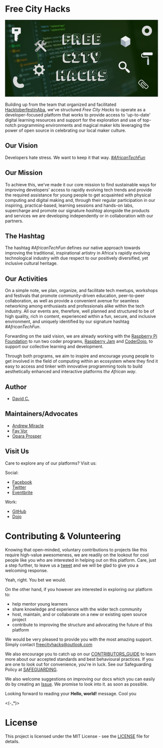 # Free City Hacks

![Free City Hacks](files/img/icon-fch.png "icon-fch")

Building up from the team that organized and facilitated [HacktoberfestinAba](https://HacktoberfestinAba.github.io), we've structured *Free City Hacks* to operate as a developer-focused platform that works to provide access to 'up-to-date' digital learning resources and support for the exploration and use of top-notch programming environments and magical maker kits leveraging the power of open source in celebrating our local maker culture.

## Our Vision

Developers hate stress. We want to keep it that way. [*#AfricanTechFun*](https://twitter.com/freecityhacks/status/1150831205690019840)

## Our Mission

To achieve this, we've made it our core mission to find sustainable ways for improving developers' access to rapidly evolving tech trends and provide the required assistance for young people to get acquainted with physical computing and digital making and, through their regular participation in our inspiring, practical-based, learning sessions and hands-on labs, supercharge and promote our signature *hashtag* alongside the products and services we are developing independently or in collaboration with our partners.

## The Hashtag

The hashtag *#AfricanTechFun* defines our native approach towards improving the traditional, inspirational artistry in Africa's rapidly evolving technological industry with due respect to our positively diversified, yet inclusive cultural heritage.

## Our Activities

On a simple note, we plan, organize, and facilitate tech meetups, workshops and festivals that promote community-driven education, peer-to-peer collaboration, as well as provide a convenient avenue for seamless networking among enthusiasts and professionals alike within the tech industry. All our events are, therefore, well planned and structured to be of high quality, rich in content, experienced within a fun, secure, and inclusive environment, and uniquely identified by our signature hashtag *#AfricanTechFun*.

Forwarding on the said vision, we are already working with the [Raspberry Pi Foundation](https://raspberrypi.org) to run two coder programs, [Raspberry Jam](https://raspberrypi.org/jam) and [CoderDojo](https://coderdojo.com), to support our collective learning and development.

Through both programs, we aim to inspire and encourage young people to get involved in the field of computing within an ecosystem where they find it easy to access and tinker with innovative programming tools to build aesthetically enhanced and interactive platforms *the African way*.

## Author

* [David C.](https://github.com/davidconoh)
 
## Maintainers/Advocates

* [Andrew Miracle](https://github.com/koolamusic)
* [Fay Vor](https://github.com/phavor)
* [Opara Prosper](https://github.com/OPARA-PROSPER)


## Visit Us

Care to explore any of our platforms? Visit us:

Social:

* [Facebook](https://facebook.com/freecityhacks)
* [Twitter](https://twitter.com/freecityhacks)
* [Eventbrite](https://freecityhacks.eventbrite.com)

Work:

* [GitHub](https://github.com/freecityhacks)
* [Dojo](https://zen.coderdojo.com/dojos/ng/aba/aba-freecityhacks)
 
# Contributing & Volunteering

Knowing that open-minded, voluntary contributions to projects like this require high-value awesomeness, we are readily on the lookout for cool people like you who are interested in helping out on this platform. Care, just a step further, to leave us a [tweet](https://twitter.com/freecityhacks) and we will be glad to give you a welcoming response.

Yeah, right. You bet we would.

On the other hand, if you however are interested in exploring our platform to:
* help mentor young learners
* share knowledge and experience with the wider tech community 
* host, maintain, and or collaborate on a new or existing open source project
* contribute to improving the structure and advocating the future of this platform

We would be very pleased to provide you with the most amazing support. Simply contact [freecityhacks@outlook.com](mailto://freecityhacks@outlook.com)

We also encourage you to catch up on our [CONTRIBUTORS_GUIDE](https://github.com/freecityhacks/fch-docs/blob/master/CONTRIBUTORS_GUIDE.md) to learn more about our accepted standards and best behavioural practices. If you are one to look out for convenience, you're in luck. See our Safeguarding Policy at [SAFEGUARDING](https://github.com/freecityhacks/fch-docs/blob/master/SAFEGUARDING.md).

We also welcome suggestions on improving our docs which you can easily do by creating an [Issue](https://help.github.com/en/articles/about-issues). We promise to look into it. as soon as possible.

Looking forward to reading your **Hello, world!** message. Cool you

<(-_*)>

# License

This project is licensed under the MIT License - see the [LICENSE](https://github.com/freecityhacks/fch-docs/blob/master/LICENSE) file for details.
